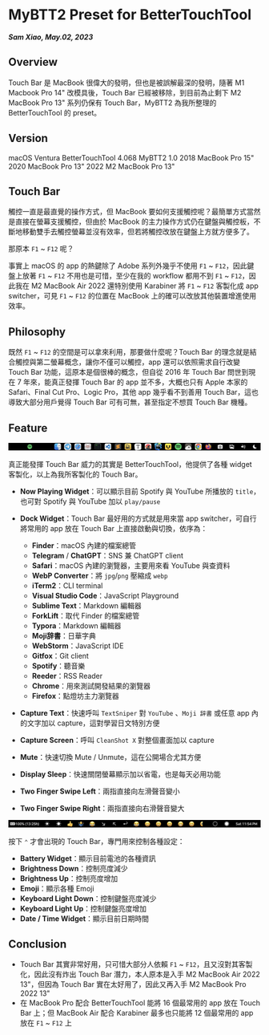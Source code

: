 # MyBTT2 Preset for BetterTouchTool

***Sam Xiao, May.02, 2023***

## Overview

Touch Bar 是 MacBook 很偉大的發明，但也是被誤解最深的發明，隨著 M1 Macbook Pro 14" 改模具後，Touch Bar 已經被移除，到目前為止剩下 M2 MacBook Pro 13" 系列仍保有 Touch Bar，MyBTT2 為我所整理的 BetterTouchTool 的 preset。

## Version

macOS Ventura
BetterTouchTool 4.068
MyBTT2 1.0
2018 MacBook Pro 15"
2020 MacBook Pro 13"
2022 M2 MacBook Pro 13"

## Touch Bar

觸控一直是最直覺的操作方式，但 MacBook 要如何支援觸控呢？最簡單方式當然是直接在螢幕支援觸控，但由於 MacBook 的主力操作方式仍在鍵盤與觸控板，不斷地移動雙手去觸控螢幕並沒有效率，但若將觸控改放在鍵盤上方就方便多了。

那原本 `F1` ~ `F12` 呢？

事實上 macOS 的 app 的熱鍵除了 Adobe 系列外幾乎不使用 `F1` ~ `F12`，因此鍵盤上放著 `F1` ~ `F12` 不用也是可惜，至少在我的 workflow 都用不到 `F1` ~ `F12`，因此我在 M2 MacBook Air 2022 還特別使用 Karabiner 將 `F1` ~ `F12` 客製化成 app switcher，可見 `F1` ~ `F12` 的位置在 MacBook 上的確可以改放其他裝置增進使用效率。

## Philosophy

既然 `F1` ~ `F12` 的空間是可以拿來利用，那要做什麼呢？Touch Bar 的理念就是結合觸控與第二螢幕概念，讓你不僅可以觸控，app 還可以依照需求自行改變 Touch Bar 功能，這原本是個很棒的概念，但自從 2016 年 Touch Bar 問世到現在 7 年來，能真正發揮 Touch Bar 的 app 並不多，大概也只有 Apple 本家的 Safari、Final Cut Pro、Logic Pro，其他 app 幾乎看不到善用 Touch Bar，這也導致大部分用戶覺得 Touch Bar 可有可無，甚至指定不想買 Touch Bar 機種。

## Feature

![touchbar001](images/mybtt001.webp)

真正能發揮 Touch Bar 威力的其實是 BetterTouchTool，他提供了各種 widget 客製化，以上為我所客製化的 Touch Bar。

* **Now Playing Widget**：可以顯示目前 Spotify 與 YouTube 所播放的 `title`，也可對 Spotify 與 YouTube 加以 `play/pause`
* **Dock Widget**：Touch Bar 最好用的方式就是用來當 app switcher，可自行將常用的 app 放在 Touch Bar 上直接啟動與切換，依序為：
  * **Finder**：macOS 內建的檔案總管
  * **Telegram** / **ChatGPT**：SNS 兼 ChatGPT client
  * **Safari**：macOS 內建的瀏覽器，主要用來看 YouTube 與查資料
  * **WebP Converter**：將 `jpg`/`png` 壓縮成 `webp`
  * **iTerm2**：CLI terminal
  * **Visual Studio Code**：JavaScript Playground
  * **Sublime Text**：Markdown 編輯器
  * **ForkLift**：取代 Finder 的檔案總管
  * **Typora**：Markdown 編輯器
  * **Moji辞書**：日華字典
  * **WebStorm**：JavaScript IDE
  * **Gitfox**：Git client
  * **Spotify**：聽音樂
  * **Reeder**：RSS Reader
  * **Chrome**：用來測試開發結果的瀏覽器
  * **Firefox**：點燈坊主力瀏覽器
* **Capture Text**：快速呼叫 `TextSniper` 對 `YouTube` 、`Moji 辞書` 或任意 app 內的文字加以 capture，這對學習日文特別方便
* **Capture Screen**：呼叫 `CleanShot X` 對整個畫面加以 capture
* **Mute**：快速切換 Mute / Unmute，這在公開場合尤其方便 

* **Display Sleep**：快速關閉螢幕顯示加以省電，也是每天必用功能

* **Two Finger Swipe Left**：兩指直接向左滑聲音變小

* **Two Finger Swipe Right**：兩指直接向右滑聲音變大

![touchbar004](images/mybtt002.webp)

按下 `⌃` 才會出現的 Touch Bar，專門用來控制各種設定：

* **Battery Widget**：顯示目前電池的各種資訊
* **Brightness Down**：控制亮度減少
* **Brightness Up**：控制亮度增加
* **Emoji**：顯示各種 Emoji
* **Keyboard Light Down**：控制鍵盤亮度減少
* **Keyboard Light Up**：控制鍵盤亮度增加
* **Date / Time Widget**：顯示目前日期時間

## Conclusion

* Touch Bar 其實非常好用，只可惜大部分人依賴 `F1` ~ `F12`，且又沒對其客製化，因此沒有炸出 Touch Bar 潛力，本人原本是入手 M2 MacBook Air 2022 13"，但因為 Touch Bar 實在太好用了，因此又再入手 M2 MacBook Pro 2022 13"
* 在 MacBook Pro 配合 BetterTouchTool 能將 16 個最常用的 app 放在 Touch Bar 上；但 MacBook Air 配合 Karabiner 最多也只能將 12 個最常用的 app 放在 `F1` ~ `F12` 上
